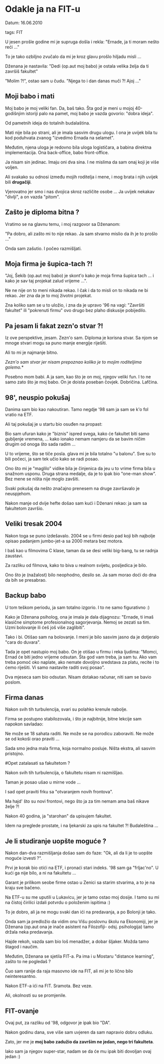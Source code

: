 # Odakle ja na FIT-u

Datum: 16.06.2010

tags: FIT


U jesen prošle godine mi je supruga došla i rekla: "Ernade, ja ti moram nešto reći ..."

To je tako ozbiljno zvučalo da mi je kroz glavu prošlo hiljadu misli ...

Dženana je nastavila: "Dedi (op.aut moj babo) je ostala velika želja da ti završiš fakultet"

"Molim ?!", ostao sam u čudu.  "Njega to i dan danas muči ?! Ajoj ..."

## Moji babo i mati

Moj babo je moj veliki fan. Da, baš tako. Šta god je meni u mojoj 40-godišnjim istoriji palo na pamet, moj babo je vazda govorio: "dobra ideja".

Od pametnih ideja do totalnih budalaština. 

Mati nije bila po strani, ali je imala sasvim drugu ulogu. I ona je uvijek bila tu kod poduhvata zvanog "izvedimo Ernada na selamet". 

Međutim, njena uloga je redovno bila uloga logističara, a babina direktna implementacija. Ona back-office, babo front-office.

Ja nisam sin jedinac. Imaju oni dva sina. I ne mislima da sam onaj koji je više voljen.

Ali svakako su odnosi između mojih roditelja i mene, i mog brata i njih uvijek bili **drugačiji**.

Vjerovatno jer smo i nas dvojica skroz različite osobe ... Ja uvijek nekakav "divlji", a on vazda "pitom". 

## Zašto je diploma bitna ?

Vratimo se na glavnu temu, i moj razgovor sa Dženanom:

"Pa dobro, ali zašto mi to nije rekao. Ja sam stvarno mislio da ih je to prošlo ..."

Onda sam zašutio. I počeo razmišljati.

## Moja firma je šupica-tach ?!

"Joj, Šekib (op.aut moj babo) je skont'o kako je moja firma šupica tach ... i kako je sav taj projekat zalud vrijeme ...".

Ne ne nije on to meni nikada rekao. I čak i da to misli on to nikada ne bi rekao. Jer zna da je to moj životni projekat.

Zna koliko sam se u to uložio, i zna da je upravo '96 na vagi: "Završiti fakultet" ili "pokrenuti firmu" ovo drugo bez plaho diskusije pobijedilo.

## Pa jesam li fakat zezn'o stvar ?!

Iz ove perspektive, jesam. Zezn'o sam. Diploma je korisna stvar. Sa njom se mnoge stvari mogu sa puno manje energije riješiti.

Ali to mi je najmanje bitno. 

*Zezn'o sam stvar jer nisam prepoznao koliko je to mojim roditeljima golemo.**

Posebno mom babi. A ja sam, kao što je on moj, njegov veliki fun. I to ne samo zato što je moj babo. On je doista poseban čovjek. Dobričina. Lafčina.

## 98', neuspio pokušaj

Danima sam bio kao nakoutiran. Tamo negdje '98 sam ja sam se k'o fol vratio na ETF.

Ali taj pokušaj je u startu bio osuđen na propast: 

Bio sam ufuran kako je "biznis" ispred svega, kako će fakultet biti samo gubljenje vremena, ... kako ionako nemam namjeru da se bavim ničim drugim od onoga što sada radim ...

U to vrijeme, što se tiče posla. glava mi je bila totalno "u balonu". Sve su to bili počeci, ja sam tek učio kako se radi posao.

Ono što mi je "maglilo" vidike bila je činjenica da jeu u to vrime firma bila u snažnom usponu. Druga strana medalje, da je to ipak bio "one-man show".  Bez mene se ništa nije moglo zavšiti.

Svaki pokušaj da nešto značajno prenesem na druge završavalo je neuspjehom. 

Nakon manje od  dvije hefte došao sam kući i Dženani rekao: ja sam sa fakultetom završio.

## Veliki tresak 2004

Nakon toga se puno izdešavalo. 2004 se u firmi desio pad koji bih najbolje opisao padanjem jumbo-jet-a sa 2000 metara bez motora.

I baš kao u filmovima C klase, taman da se desi veliki big-bang, tu se radnja zaustavi.

Za razliku od filmova, kako to biva u realnom svijetu, posljedica je bilo. 

Ono što je (nažalost) bilo neophodno, desilo se. Ja sam morao doći do dna da bih se presabrao. 


## Backup babo

U tom teškom periodu, ja sam totalno izgorio. I to ne samo figurativno :) 

Kako je Dženana psiholog, ona je imala je dala dijagnozu: "Ernade, ti imaš klasične simptome profesionalnog sagorjevanja. Nemoj se zezati sa tim. Uzmi bolovanje ili ćeš još više zaglibiti". 

Tako i bi. Otišao sam na bolovanje. I meni je bilo sasvim jasno da je dotjeralo "cara do duvara".

Tada je opet nastupio moj babo. On je otišao u firmu i reka ljudima: "Momci, Ernad će biti jedno vrijeme odsutan. Šta god vam treba, ja sam tu. 
Ako vam treba pomoć oko naplate, ako nemate dovoljno sredstava za platu, recite i to ćemo riješiti. Vi samo nastavite raditi svoj posao".

Dva mjeseca sam bio odsutan. Nisam dotakao računar, niti sam se bavio poslom.


## Firma danas

Nakon svih tih turbulencija, svari su polahko krenule nabolje. 

Firma se postupno stabilozovala, i što je najbitnije, bitne lekcije sam napokon savladao:

Ne može se 18 sahata raditi. Ne može se na porodicu zaboraviti. Ne može se od kokoši orao praviti ...

Sada smo jedna  mala firma, koja normalno posluje. Ništa ekstra, ali sasvim pristojno.


#Opet zatalasati sa fakultetom ?

Nakon svih tih turbulencija, o fakultetu nisam ni razmišljao. 

Taman je posao ušao u mirne vode ... 

I sad opet praviti frku sa "otvaranjem novih frontova".

Ma hajd' što su novi frontovi, nego što ja za tim nemam ama baš nikave želje ?!

Nakon 40 godina, ja "starohan" da upisujem fakultet. 

Idem na preglede prostate, i na ljekarski za upis na fakultet ?! Budaleština ...

## Je li studiranje uopšte moguće ?

Nakon dan-dva razmišljanja došao sam do faze: "Ok, ali da li je to uopšte moguće izvesti ?". 

Prvi je korak bio otići na ETF, i pronaći stari indeks. '98 sam ga "frljac'no". U kući ga nije bilo, a ni na fakultetu ... 

Garant je prilikom seobe firme  ostao u Zenici sa starim stvarima, a to je na kraju sve bačeno.

Na ETF-u su me uputili u Lukavicu, jer je tamo ostao moj dosije. I tamo su mi na čistoj čirilici izdali potvrdu o položenim ispitima :)

To je dobro, ali ja ne mogu svaki dan ići na predavanja, a po Bolonji je tako.

Onda sam ja predložio da vidim onu Višu poslovnu školu na Ekonomiji, jer je Dženana (op.aut ona je inače asistent na Filozofiji- odsj. psihologija) tamo držala neka predavanja.

Hajde rekoh, vazda sam bio loš menadžer, a dobar šljaker. Možda tamo štagod i naučim.

Međutim, Dženana se sjetila FIT-a. Pa ima i u Mostaru "distance learning", zašto to ne pogledaš ?

Čuo sam ranije da raja masovno ide na FIT, ali mi je to lično bilo neinteresantno.

Nakon ETF-a ići na FIT. Sramota. Bez veze. 

Ali, okolnosti su se promjenile.

## FIT-ovanje

Ovaj put, za razliku od '98, odgovor je ipak bio "DA". 

Nakon godinu dana, sve više sam uvjeren da sam napravio dobru odluku.

Zato, jer me je **moj babo zadužio da završim ne jedan, nego tri fakulteta**.

Iako sam ja njegov super-star, nadam se da će mu ipak biti dovoljan ovaj jedan :)


